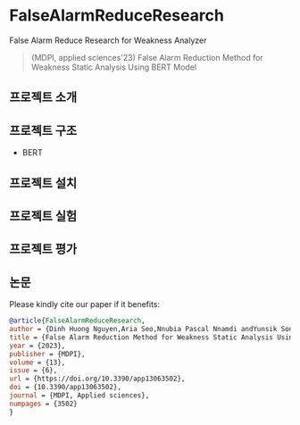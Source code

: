 # FalseAlarmReduceResearch
False Alarm Reduce Research for Weakness Analyzer
> (MDPI, applied sciences'23) False Alarm Reduction Method for Weakness Static Analysis Using BERT Model

## 프로젝트 소개


## 프로젝트 구조
  - BERT
## 프로젝트 설치
## 프로젝트 실험
## 프로젝트 평가

## 논문
Please kindly cite our paper if it benefits:

```bib
@article{FalseAlarmReduceResearch,
author = {Dinh Huong Nguyen,Aria Seo,Nnubia Pascal Nnamdi andYunsik Son},
title = {False Alarm Reduction Method for Weakness Static Analysis Using BERT Model},
year = {2023},
publisher = {MDPI},
volume = {13},
issue = {6},
url = {https://doi.org/10.3390/app13063502},
doi = {10.3390/app13063502},
journal = {MDPI, Applied sciences},
numpages = {3502}
}
```
